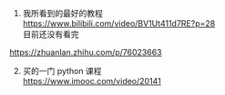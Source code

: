 1. 我所看到的最好的教程  
https://www.bilibili.com/video/BV1Ut411d7RE?p=28  
目前还没有看完

https://zhuanlan.zhihu.com/p/76023663  


2. 买的一门 python 课程  
https://www.imooc.com/video/20141
